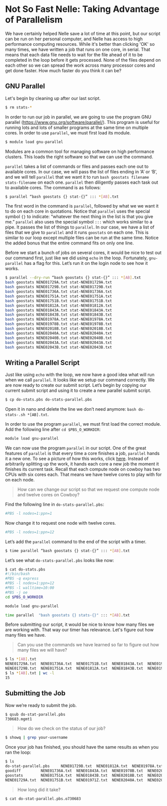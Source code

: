 # Not So Fast Nelle: Taking Advantage of Parallelism
We have certainly helped Nelle save a lot of time at this point, but our script can be run on her personal computer, and Nelle has access to high performance computing resources. While it's better than clicking 'OK' so many times, we have written a job that runs on one core, in serial. That means that each data file needs to wait for the file ahead of it to be completed in the loop before it gets processed. None of the files depend on each other so we can spread the work across many processor cores and get done faster.  How much faster do you think it can be? 

## GNU Parallel

Let's begin by cleaning up after our last script.

```bash
$ rm stats-*
```

In order to run our job in parallel, we are going to use the program GNU parallel (https://www.gnu.org/software/parallel/).  This program is useful for running lots and lots of smaller programs at the same time on multiple cores. In order to use `parallel`, we must first load its module.

```bash
$ module load gnu-parallel
```

Modules are a common tool for managing software on high performance clusters. This loads the right software so that we can use the command.

`parallel` takes a list of commands or files and passes each one out to available cores. In our case, we will pass the list of files ending in ‘A’ or ‘B’, and we will tell `parallel` that we want it to run `bash goostats filename stats-filename` on each one. `parallel` then diligently passes each task out to available cores. The command is as follows:

```bash
$ parallel “bash goostats {} stat-{}” ::: *[AB].txt
```

The first word in the command is `parallel`, followed by what we we want it to do on each core in quotations. Notice that `parallel` uses the special symbol `{}` to indicate: “whatever the next thing in the list is that you give me.” `parallel` also uses the special symbol `:::` which works similar to a pipe. It passes the list of things to `parallel`. In our case, we have a list of files that we give to `parallel` and it runs `goostats` on each one. This is similar to our loop except multiple files can be run at the same time. Notice the added bonus that the entire command fits on only one line.

Before we start a bunch of jobs on several cores, it would be nice to test out our command first, just like we did using `echo` in the loop. Fortunately, `gnu-parallel` has a flag for this. Let’s run it on the login node to see how it works.

```bash
$ parallel --dry-run “bash goostats {} stat-{}” ::: *[AB].txt
bash goostats NENE01729A.txt stat-NENE01729A.txt
bash goostats NENE01729B.txt stat-NENE01729B.txt
bash goostats NENE01736A.txt stat-NENE01736A.txt
bash goostats NENE01751A.txt stat-NENE01751A.txt
bash goostats NENE01751B.txt stat-NENE01751B.txt
bash goostats NENE01812A.txt stat-NENE01812A.txt
bash goostats NENE01843A.txt stat-NENE01843A.txt
bash goostats NENE01843B.txt stat-NENE01843B.txt
bash goostats NENE01978A.txt stat-NENE01978A.txt
bash goostats NENE01978B.txt stat-NENE01978B.txt
bash goostats NENE02018B.txt stat-NENE02018B.txt
bash goostats NENE02040A.txt stat-NENE02040A.txt
bash goostats NENE02040B.txt stat-NENE02040B.txt
bash goostats NENE02043A.txt stat-NENE02043A.txt
bash goostats NENE02043B.txt stat-NENE02043B.txt
```

## Writing a Parallel Script

Just like using `echo` with the loop, we now have a good idea what will run when we call `parallel`. It looks like we setup our command correctly. We are now ready to create our submit script. Let’s begin by copying our current submit script and using it to create a new parallel submit script.

```bash
$ cp do-stats.pbs do-stats-parallel.pbs
```

Open it in nano and delete the line we don’t need anymore: `bash do-stats-.sh *[AB].txt`.

In order to use the program `parallel`, we must first load the correct module. Add the following line after `cd $PBS_O_WORKDIR`:

```bash
module load gnu-parallel
```

We can now use the program `parallel` in our script. One of the great features of `parallel` is that every time a core finishes a job, `parallel` hands it a new one. To see a picture of how this works, click [here](https://www.biostars.org/p/63816/ "Parallel's Work Distribution"). Instead of arbitrarily splitting up the work, it hands each core a new job the moment it finishes its current task. Recall that each compute node on cowboy has two CPUs with six cores each. That means we have twelve cores to play with for on each node.

> How can we change our script so that we request one compute node and twelve cores on Cowboy?

Find the following line in `do-stats-parallel.pbs`:

```bash
#PBS -l nodes=1:ppn=1
```

Now change it to request one node with twelve cores.

```bash
#PBS -l nodes=1:ppn=12
```

Let’s add the `parallel` command to the end of the script with a timer.

```bash
$ time parallel “bash goostats {} stat-{}” ::: *[AB].txt
```

Let’s see what `do-stats-parallel.pbs` looks like now:

```bash
$ cat do-stats.pbs
#!/bin/bash
#PBS -q express
#PBS -l nodes=1:ppn=12
#PBS -l walltime=10:00
#PBS -j oe
cd $PBS_O_WORKDIR

module load gnu-parallel

time parallel  "bash goostats {} stats-{}" ::: *[AB].txt
```

Before submitting our script, it would be nice to know how many files we are working with. That way our timer has relevance. Let's figure out how many files we have.

> Can you use the commands we have learned so far to figure out how many files we will have?

```bash
$ ls *[AB].txt
NENE01729A.txt  NENE01736A.txt  NENE01751B.txt  NENE01843A.txt  NENE01978A.txt  NENE02018B.txt  NENE02040B.txt  NENE02043B.txt
NENE01729B.txt  NENE01751A.txt  NENE01812A.txt  NENE01843B.txt  NENE01978B.txt  NENE02040A.txt  NENE02043A.txt
$ ls *[AB].txt | wc -l
15
```

## Submitting the Job

Now we’re ready to submit the job.

```bash
$ qsub do-stat-parallel.pbs
730683.mgmt1
```

> How do we check on the status of our job?

```bash
$ showq | grep your-username
```

Once your job has finished, you should have the same results as when you ran the loop:

```bash
$ ls
do-stat-parallel.pbs     NENE01729B.txt  NENE01812A.txt  NENE01978A.txt  NENE02040B.txt  stats-NENE01729A.txt  stats-NENE01751B.txt  stats-NENE01978A.txt  stats-NENE02040B.txt
goodiff         NENE01736A.txt  NENE01843A.txt  NENE01978B.txt  NENE02040Z.txt  stats-NENE01729B.txt  stats-NENE01812A.txt  stats-NENE01978B.txt  stats-NENE02043A.txt
goostats        NENE01751A.txt  NENE01843B.txt  NENE02018B.txt  NENE02043A.txt  stats-NENE01736A.txt  stats-NENE01843A.txt  stats-NENE02018B.txt  stats-NENE02043B.txt
NENE01729A.txt  NENE01751B.txt  NENE01971Z.txt  NENE02040A.txt  NENE02043B.txt  stats-NENE01751A.txt  stats-NENE01843B.txt  stats-NENE02040A.txt
```

> How long did it take?

```bash
$ cat do-stat-parallel.pbs.o730683
```
